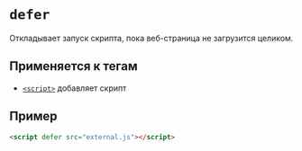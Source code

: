 # `defer`

Откладывает запуск скрипта, пока веб-страница не загрузится целиком.

## Применяется к тегам

- [`<script>`](<../TAGS HEAD/script.md>) добавляет скрипт

## Пример

```html
<script defer src="external.js"></script>
```
